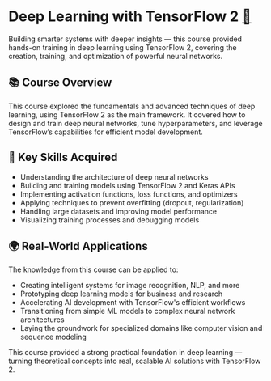 # Deep Learning with TensorFlow 2 [🔗](https://learn.365datascience.com/c/cce1e5afc6/)

Building smarter systems with deeper insights — this course provided hands-on training in deep learning using TensorFlow 2, covering the creation, training, and optimization of powerful neural networks.

## 📚 Course Overview

This course explored the fundamentals and advanced techniques of deep learning, using TensorFlow 2 as the main framework. It covered how to design and train deep neural networks, tune hyperparameters, and leverage TensorFlow’s capabilities for efficient model development.

## 🧠 Key Skills Acquired

- Understanding the architecture of deep neural networks  
- Building and training models using TensorFlow 2 and Keras APIs  
- Implementing activation functions, loss functions, and optimizers  
- Applying techniques to prevent overfitting (dropout, regularization)  
- Handling large datasets and improving model performance  
- Visualizing training processes and debugging models

## 🌍 Real-World Applications

The knowledge from this course can be applied to:

- Creating intelligent systems for image recognition, NLP, and more  
- Prototyping deep learning models for business and research  
- Accelerating AI development with TensorFlow's efficient workflows  
- Transitioning from simple ML models to complex neural network architectures  
- Laying the groundwork for specialized domains like computer vision and sequence modeling

This course provided a strong practical foundation in deep learning — turning theoretical concepts into real, scalable AI solutions with TensorFlow 2.